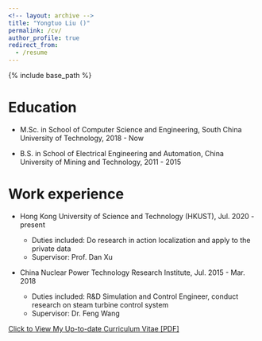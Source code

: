 ```yaml
---
<!-- layout: archive -->
title: "Yongtuo Liu ()"
permalink: /cv/
author_profile: true
redirect_from:
  - /resume
---
```


{% include base_path %}

Education
======
* M.Sc. in School of Computer Science and Engineering, South China University of Technology, 2018 - Now

* B.S. in School of Electrical Engineering and Automation, China University of Mining and Technology, 2011 - 2015

Work experience
======
* Hong Kong University of Science and Technology (HKUST), Jul. 2020 - present
  * Duties included: Do research in action localization and apply to the private data
  * Supervisor: Prof. Dan Xu
  
* China Nuclear Power Technology Research Institute, Jul. 2015 - Mar. 2018
  * Duties included: R&D Simulation and Control Engineer, conduct research on steam turbine control system
  * Supervisor: Dr. Feng Wang

<!--  
Skills
======
* Computer vision reseach
* Server management -->

<!-- 
Awards
======
Chinese National Scholarship, by Minister of Education of China, 2017

<!-- 
Projects
======
National Innovation and Entrepreneurship Project
- Title: Autonomous Navigation of Mobile Robot Based on Laser
- Role: Captain
- Project Evaluation: Excellent
- Duties included: I mainly did research on local path planning of robots, which made the robots can avoid obstacles and walk more smoothly in different environments. On the basis of the research, we use the genetic algorithm to find the optimal parameter set within the empirical range of the given parameters for robot to make the ideal behavior.
- Supervisor: Prof. Sheng Bi

<!-- 
Publications
======
  <ul>{% for post in site.publications %}
    {% include archive-single-cv.html %}
  {% endfor %}</ul>
  
<!-- 
Talks
======
  <ul>{% for post in site.talks %}
    {% include archive-single-talk-cv.html %}
  {% endfor %}</ul>
  

<!-- Teaching
======
  <ul>{% for post in site.teaching %}
    {% include archive-single-cv.html %}
  {% endfor %}</ul> -->


<!-- [Download Resume(CH)](https://harlanhong.github.io/Projects/Resume/FatingHong_cv_ch.pdf)   -->

<!-- [Download Resume(EN)](https://harlanhong.github.io/Projects/Resume/FatingHong_CV.pdf) -->

[Click to View My Up-to-date Curriculum Vitae [PDF]](http://yongtuoliu.github.io/files/YongtuoLiu_cv.pdf)
